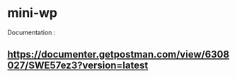 # mini-wp

Documentation : 
## https://documenter.getpostman.com/view/6308027/SWE57ez3?version=latest